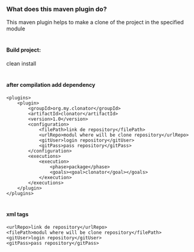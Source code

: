 ### What does this maven plugin do?
This maven plugin helps to make a clone of the project in the specified module
#
#### Build project: 
clean install
#
#### after compilation add dependency
       
    <plugins>
        <plugin>
            <groupId>org.my.clonator</groupId>
            <artifactId>clonator</artifactId>
            <version>1.0</version>
            <configuration>
                <filePath>link de repository</filePath>
                <urlRepo>modul where will be clone repository</urlRepo>
                <gitUser>login repository</gitUser>
                <gitPass>pass repository</gitPass>
            </configuration>
            <executions>
                <execution>
                    <phase>package</phase>
                    <goals><goal>clonator</goal></goals>
                </execution>
            </executions>
        </plugin>
    </plugins>
#
#### xml tags
   
    <urlRepo>link de repository</urlRepo>
    <filePath>modul where will be clone repository</filePath>
    <gitUser>login repository</gitUser>
    <gitPass>pass repository</gitPass>

